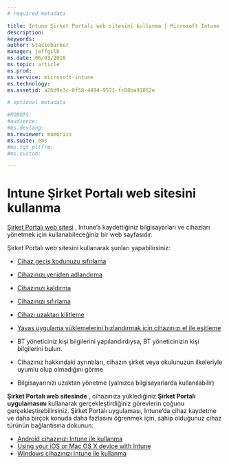 ```yaml
---
# required metadata

title: Intune Şirket Portalı web sitesini kullanma | Microsoft Intune
description:
keywords:
author: Staciebarker
manager: jeffgilb
ms.date: 06/03/2016
ms.topic: article
ms.prod:
ms.service: microsoft-intune
ms.technology:
ms.assetid: a26d9e3c-8f58-4494-9571-fc88ba91852e

# optional metadata

#ROBOTS:
#audience:
#ms.devlang:
ms.reviewer: mamoriss
ms.suite: ems
#ms.tgt_pltfrm:
#ms.custom:

---
```


# Intune Şirket Portalı web sitesini kullanma
[Şirket Portalı web sitesi](http://portal.manage.microsoft.com) , Intune’a kaydettiğiniz bilgisayarları ve cihazları yönetmek için kullanabileceğiniz bir web sayfasıdır.

Şirket Portalı web sitesini kullanarak şunları yapabilirsiniz:

-   [Cihaz geçiş kodunuzu sıfırlama](reset-your-passcode-cpwebsite.md)

-   [Cihazınızı yeniden adlandırma](rename-your-device-cpwebsite.md)

-   [Cihazınızı kaldırma](remove-your-device-cpwebsite.md)

-   [Cihazınızı sıfırlama](reset-your-device-cpwebsite.md)

-   [Cihazı uzaktan kilitleme](remote-lock-your-device-cpwebsite.md)

-   [Yavaş uygulama yüklemelerini hızlandırmak için cihazınızı el ile eşitleme](sync-your-device-manually-cpwebsite.md)

-   BT yöneticiniz kişi bilgilerini yapılandırdıysa, BT yöneticinizin kişi bilgilerini bulun. 

-   Cihazınız hakkındaki ayrıntıları, cihazın şirket veya okulunuzun ilkeleriyle uyumlu olup olmadığını görme

-   Bilgisayarınızı uzaktan yönetme (yalnızca bilgisayarlarda kullanılabilir)

**Şirket Portalı web sitesinde** , cihazınıza yüklediğiniz **Şirket Portalı uygulamasını** kullanarak gerçekleştirdiğiniz görevlerin çoğunu gerçekleştirebilirsiniz. Şirket Portalı uygulaması, Intune’da cihaz kaydetme ve daha birçok konuda daha fazlasını öğrenmek için, sahip olduğunuz cihaz türünün bağlantısına dokunun:

- [Android cihazınızı Intune ile kullanma](using-your-android-device-with-intune.md)
- [Using your iOS or Mac OS X device with Intune](using-your-ios-or-mac-os-x-device-with-intune.md)
- [Windows cihazınızı Intune ile kullanma](using-your-windows-device-with-intune.md)


<!--HONumber=Jun16_HO2-->


